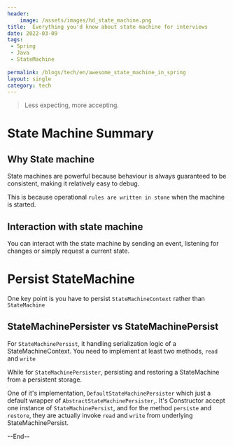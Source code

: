 ```yaml
---
header:
    image: /assets/images/hd_state_machine.png
title:  Everything you'd know about state machine for interviews
date: 2022-03-09
tags:
 - Spring
 - Java
 - StateMachine
 
permalink: /blogs/tech/en/awesome_state_machine_in_spring
layout: single
category: tech
---
```


> Less expecting, more accepting.


# State Machine Summary


## Why State machine
State machines are powerful because behaviour is always guaranteed to be consistent, making it relatively easy to debug. 

 This is because operational `rules are written in stone` when the machine is started.

## Interaction with state machine

 You can interact with the state machine by sending an event, listening for changes or simply request a current state.

# Persist StateMachine
One key point is you have to persist `StateMachineContext` rather than `StateMachine`

## StateMachinePersister vs StateMachinePersist

For `StateMachinePersist`, it handling serialization logic of a StateMachineContext. You need to implement at least two methods, `read` and `write`

While for `StateMachinePersister`, persisting and restoring a StateMachine from a persistent storage.

One of it's implementation, `DefaultStateMachinePersister` which just a default wrapper of `AbstractStateMachinePersister`,. It's Constructor accept one instance of `StateMachinePersist`, and for the method `persiste` and `restore`, they are actually invoke `read` and `write` from underlying StateMachinePersist.

--End--



